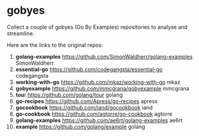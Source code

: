 # gobyes
Collect a couple of gobyes (Go By Examples) repositories to analyse and streamline.

Here are the links to the original repos:

1.	**golang-examples**	https://github.com/SimonWaldherr/golang-examples	SimonWaldherr
2.	**essential-go**	https://github.com/codegangsta/essential-go	codegangsta
3.	**working-with-go**	https://github.com/mkaz/working-with-go	mkaz
4.	**gobyexample**	https://github.com/mmcgrana/gobyexample	mmcgrana
5.	**tou**r	https://github.com/golang/tour	golang
6.	**go-recipes**	https://github.com/Apress/go-recipes	apress
7.	**gocookbook**	https://github.com/iand/gocookbook	iand
8.	**go-cookbook**	https://github.com/agtorre/go-cookbook	agtorre
9.	**golang-examples**	https://github.com/ae6rt/golang-examples	ae6rt
10.	**example**	https://github.com/golang/example	golang
